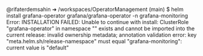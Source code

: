 @rifaterdemsahin ➜ /workspaces/OperatorManagement (main) $ helm install grafana-operator grafana/grafana-operator -n grafana-monitoring 
Error: INSTALLATION FAILED: Unable to continue with install: ClusterRole "grafana-operator" in namespace "" exists and cannot be imported into the current release: invalid ownership metadata; annotation validation error: key "meta.helm.sh/release-namespace" must equal "grafana-monitoring": current value is "default"